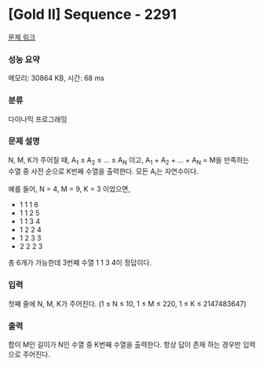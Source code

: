 # [Gold II] Sequence - 2291 

[문제 링크](https://www.acmicpc.net/problem/2291) 

### 성능 요약

메모리: 30864 KB, 시간: 68 ms

### 분류

다이나믹 프로그래밍

### 문제 설명

<p>N, M, K가 주어질 때, A<sub>1</sub> ≤ A<sub>2</sub> ≤ ... ≤ A<sub>N</sub> 이고, A<sub>1</sub> + A<sub>2</sub> + ... + A<sub>N</sub> = M을 만족하는 수열 중 사전 순으로 K번째 수열을 출력한다. 모든 A<sub>i</sub>는 자연수이다.</p>

<p>예를 들어, N = 4, M = 9, K = 3 이었으면,</p>

<ul>
	<li>1 1 1 6</li>
	<li>1 1 2 5</li>
	<li>1 1 3 4</li>
	<li>1 2 2 4</li>
	<li>1 2 3 3</li>
	<li>2 2 2 3</li>
</ul>

<p>총 6개가 가능한데 3번째 수열 1 1 3 4이 정답이다.</p>

### 입력 

 <p>첫째 줄에 N, M, K가 주어진다. (1 ≤ N ≤ 10, 1 ≤ M ≤ 220, 1 ≤ K ≤ 2147483647)</p>

### 출력 

 <p>합이 M인 길이가 N인 수열 중 K번째 수열을 출력한다. 항상 답이 존재 하는 경우만 입력으로 주어진다.</p>

